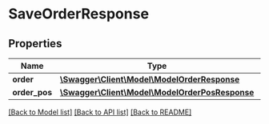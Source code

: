 # SaveOrderResponse

## Properties
Name | Type | Description | Notes
------------ | ------------- | ------------- | -------------
**order** | [**\Swagger\Client\Model\ModelOrderResponse**](ModelOrderResponse.md) |  | [optional] 
**order_pos** | [**\Swagger\Client\Model\ModelOrderPosResponse**](ModelOrderPosResponse.md) |  | [optional] 

[[Back to Model list]](../../README.md#documentation-for-models) [[Back to API list]](../../README.md#documentation-for-api-endpoints) [[Back to README]](../../README.md)

